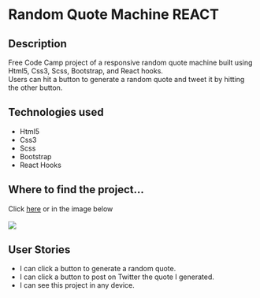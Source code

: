 <h1>Random Quote Machine REACT</h1>
<h2>Description</h2>
<p>Free Code Camp project of a responsive random quote machine built using Html5, Css3, Scss, Bootstrap, and React hooks.<br/>
Users can hit a button to generate a random quote and tweet it by hitting the other button.</p>
<h2>Technologies used</h2>
<ul>
  <li>Html5</li>
  <li>Css3</li>
  <li>Scss</li>
  <li>Bootstrap</li>
  <li>React Hooks</li>
</ul>
<h2>Where to find the project...</h2>
<p>
Click <a href="https://marcomaz.github.io/random-quote-machine-react" target="_blank"> here</a>
or in the image below <br/><br/><a href="https://marcomaz.github.io/random-quote-machine-react" target="_blank">
<img src="https://www.dropbox.com/s/9m4us2fr6xmt9i9/24-random-quote-machine-react.jpg?raw=1">
</a>
</p>
<h2>User Stories</h2>
<ul>
  <li>I can click a button to generate a random quote.</li>
  <li>I can click a button to post on Twitter the quote I generated.</li>
  <li>I can see this project in any device.</li>
</ul>